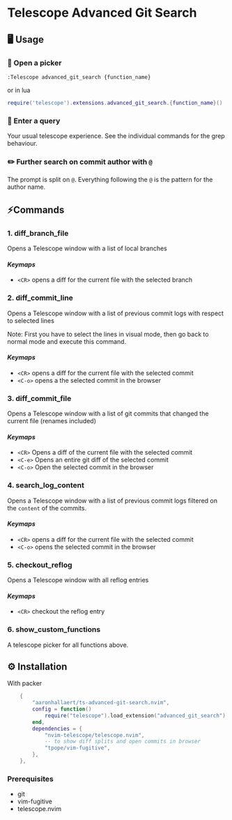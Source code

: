 # Telescope Advanced Git Search

## 🖥️ Usage

### 📖 Open a picker

```vim
:Telescope advanced_git_search {function_name}
```

or in lua

```lua
require('telescope').extensions.advanced_git_search.{function_name}()
```

### 🔎 Enter a query

Your usual telescope experience. See the individual commands for the grep behaviour.

### ✏️ Further search on commit author with `@`

The prompt is split on `@`. Everything following the `@` is the pattern for
the author name.

## ⚡️Commands

### 1. diff_branch_file

Opens a Telescope window with a list of local branches

#### _Keymaps_

- `<CR>` opens a diff for the current file with the selected branch

### 2. diff_commit_line

Opens a Telescope window with a list of previous commit logs with respect to
selected lines

Note: First you have to select the lines in visual mode, then go back to normal
mode and execute this command.

#### _Keymaps_

- `<CR>` opens a diff for the current file with the selected commit
- `<C-o>` opens a the selected commit in the browser

### 3. diff_commit_file

Opens a Telescope window with a list of git commits that changed the
current file (renames included)

#### _Keymaps_

- `<CR>` Opens a diff of the current file with the selected commit
- `<C-e>` Opens an entire git diff of the selected commit
- `<C-o>` Open the selected commit in the browser

### 4. search_log_content

Opens a Telescope window with a list of previous commit logs filtered on the
`content` of the commits.

#### _Keymaps_

- `<CR>` opens a diff for the current file with the selected commit
- `<C-o>` opens the selected commit in the browser

### 5. checkout_reflog

Opens a Telescope window with all reflog entries

#### _Keymaps_

- `<CR>` checkout the reflog entry

### 6. show_custom_functions

A telescope picker for all functions above.

## ⚙️ Installation

With packer

```lua
    {
        "aaronhallaert/ts-advanced-git-search.nvim",
        config = function()
            require("telescope").load_extension("advanced_git_search")
        end,
        dependencies = {
            "nvim-telescope/telescope.nvim",
            -- to show diff splits and open commits in browser
            "tpope/vim-fugitive",
        },
    },
```

### Prerequisites

- git
- vim-fugitive
- telescope.nvim
